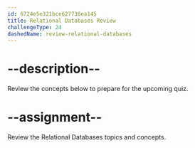 ```yaml
---
id: 6724e5e321bce627736ea145
title: Relational Databases Review
challengeType: 24
dashedName: review-relational-databases
---
```


# --description--

Review the concepts below to prepare for the upcoming quiz.



# --assignment--

Review the Relational Databases topics and concepts.
